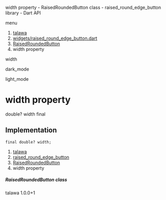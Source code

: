 




width property - RaisedRoundedButton class - raised\_round\_edge\_button library - Dart API







menu

1. [talawa](../../index.html)
2. [widgets/raised\_round\_edge\_button.dart](../../widgets_raised_round_edge_button/widgets_raised_round_edge_button-library.html)
3. [RaisedRoundedButton](../../widgets_raised_round_edge_button/RaisedRoundedButton-class.html)
4. width property

width


dark\_mode

light\_mode




# width property


double?
width
final

## Implementation

```
final double? width;
```

 


1. [talawa](../../index.html)
2. [raised\_round\_edge\_button](../../widgets_raised_round_edge_button/widgets_raised_round_edge_button-library.html)
3. [RaisedRoundedButton](../../widgets_raised_round_edge_button/RaisedRoundedButton-class.html)
4. width property

##### RaisedRoundedButton class





talawa
1.0.0+1






